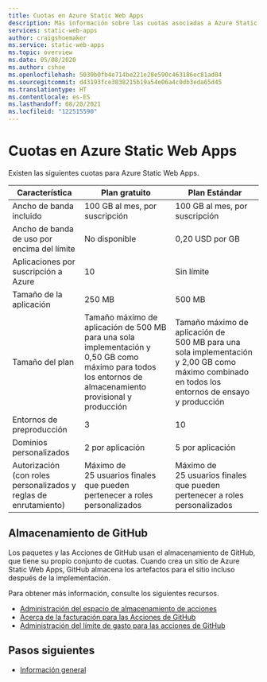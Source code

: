 ```yaml
---
title: Cuotas en Azure Static Web Apps
description: Más información sobre las cuotas asociadas a Azure Static Web Apps
services: static-web-apps
author: craigshoemaker
ms.service: static-web-apps
ms.topic: overview
ms.date: 05/08/2020
ms.author: cshoe
ms.openlocfilehash: 5030b0fb4e714be221e28e590c463186ec81ad04
ms.sourcegitcommit: d43193fce3838215b19a54e06a4c0db3eda65d45
ms.translationtype: HT
ms.contentlocale: es-ES
ms.lasthandoff: 08/20/2021
ms.locfileid: "122515590"
---
```

# <a name="quotas-in-azure-static-web-apps"></a>Cuotas en Azure Static Web Apps

Existen las siguientes cuotas para Azure Static Web Apps.

| Característica                     | Plan gratuito        | Plan Estándar |
|-----------------------------|------------------|---------------|
| Ancho de banda incluido          | 100 GB al mes, por suscripción | 100 GB al mes, por suscripción |
| Ancho de banda de uso por encima del límite           | No disponible      | 0,20 USD por GB |
| Aplicaciones por suscripción a Azure | 10               | Sin límite |
| Tamaño de la aplicación                    | 250 MB           | 500 MB |
| Tamaño del plan                   | Tamaño máximo de aplicación de 500 MB para una sola implementación y 0,50 GB como máximo para todos los entornos de almacenamiento provisional y producción  | Tamaño máximo de aplicación de 500 MB para una sola implementación y 2,00 GB como máximo combinado en todos los entornos de ensayo y producción |
| Entornos de preproducción | 3                | 10 |
| Dominios personalizados              | 2 por aplicación        | 5 por aplicación |
| Autorización (con roles personalizados y reglas de enrutamiento) | Máximo de 25 usuarios finales que pueden pertenecer a roles personalizados | Máximo de 25 usuarios finales que pueden pertenecer a roles personalizados |

## <a name="github-storage"></a>Almacenamiento de GitHub

Los paquetes y las Acciones de GitHub usan el almacenamiento de GitHub, que tiene su propio conjunto de cuotas. Cuando crea un sitio de Azure Static Web Apps, GitHub almacena los artefactos para el sitio incluso después de la implementación.

Para obtener más información, consulte los siguientes recursos.

- [Administración del espacio de almacenamiento de acciones](https://github.community/t5/GitHub-Actions/Managing-Actions-storage-space/td-p/38944)
- [Acerca de la facturación para las Acciones de GitHub](https://help.github.com/github/setting-up-and-managing-billing-and-payments-on-github/about-billing-for-github-actions#about-billing-for-github-actions)
- [Administración del límite de gasto para las acciones de GitHub](https://help.github.com/github/setting-up-and-managing-billing-and-payments-on-github/managing-your-spending-limit-for-github-actions)

## <a name="next-steps"></a>Pasos siguientes

- [Información general](overview.md)
